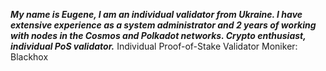 ***My name is Eugene, I am an individual validator from Ukraine. I have extensive experience as a system administrator and 2 years of working with nodes in the Cosmos and Polkadot networks. Crypto enthusiast, individual PoS validator.***
Individual Proof-of-Stake Validator Moniker: Blackhox
